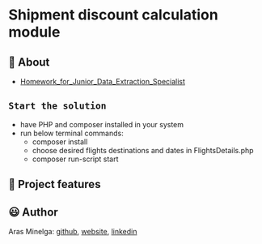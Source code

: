 # Shipment discount calculation module

## 🌟 About

- [Homework_for_Junior_Data_Extraction_Specialist](Homework_for_Junior_Data_Extraction_Specialist.pdf)

## `Start the solution`

-   have PHP and composer installed in your system
-   run below terminal commands:
    -   composer install
    -   choose desired flights destinations and dates in FlightsDetails.php
    -   composer run-script start

## 🎯 Project features

<!-- -   PHP language
-   covered with unit tests
-   clean and simple code
-   language code style, [PSR-12](https://www.php-fig.org/psr/psr-12/)
-   no libraries (except for testing)
-   an easy way to start the solution
-   short documentation in the code itself
-   input data is loaded from 'input.txt'
-   solution outputs data to the screen
-   flexible enough to allow adding new rules and modifying existing ones easily -->

## 😃 Author

Aras Minelga: [github](https://github.com/Dirigentas), [website](https://aras.website/), [linkedin](https://www.linkedin.com/in/aras-minelga/)